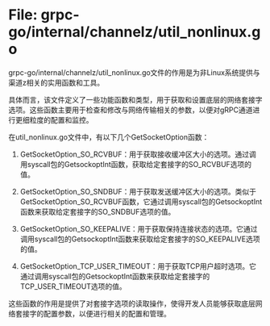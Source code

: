 # File: grpc-go/internal/channelz/util_nonlinux.go

grpc-go/internal/channelz/util_nonlinux.go文件的作用是为非Linux系统提供与渠道z相关的实用函数和工具。

具体而言，该文件定义了一些功能函数和类型，用于获取和设置底层的网络套接字选项。这些函数主要用于检查和修改与网络传输相关的参数，以便对gRPC通道进行更细粒度的配置和监控。

在util_nonlinux.go文件中，有以下几个GetSocketOption函数：

1. GetSocketOption_SO_RCVBUF：用于获取接收缓冲区大小的选项。通过调用syscall包的GetsockoptInt函数，获取给定套接字的SO_RCVBUF选项的值。

2. GetSocketOption_SO_SNDBUF：用于获取发送缓冲区大小的选项。类似于GetSocketOption_SO_RCVBUF函数，它通过调用syscall包的GetsockoptInt函数来获取给定套接字的SO_SNDBUF选项的值。

3. GetSocketOption_SO_KEEPALIVE：用于获取保持连接状态的选项。它通过调用syscall包的GetsockoptInt函数来获取给定套接字的SO_KEEPALIVE选项的值。

4. GetSocketOption_TCP_USER_TIMEOUT：用于获取TCP用户超时选项。它通过调用syscall包的GetsockoptInt函数来获取给定套接字的TCP_USER_TIMEOUT选项的值。

这些函数的作用是提供了对套接字选项的读取操作，使得开发人员能够获取底层网络套接字的配置参数，以便进行相关的配置和管理。

